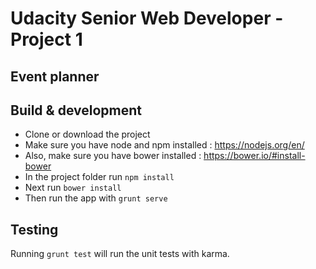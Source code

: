 # Udacity Senior Web Developer - Project 1
## Event planner

## Build & development

- Clone or download the project
- Make sure you have node and npm installed : https://nodejs.org/en/
- Also, make sure you have bower installed : https://bower.io/#install-bower
- In the project folder run `npm install`
- Next run `bower install`
- Then run the app with `grunt serve`

## Testing

Running `grunt test` will run the unit tests with karma.
